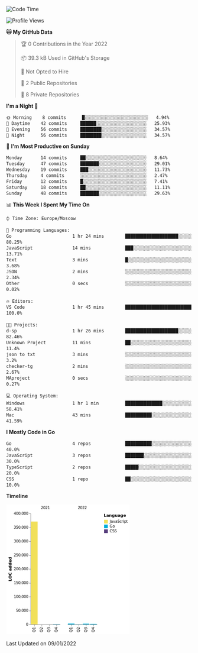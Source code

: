 <!--START_SECTION:waka-->
![Code Time](http://img.shields.io/badge/Code%20Time-87%20hrs%2051%20mins-blue)

![Profile Views](http://img.shields.io/badge/Profile%20Views-0-blue)

**🐱 My GitHub Data** 

> 🏆 0 Contributions in the Year 2022
 > 
> 📦 39.3 kB Used in GitHub's Storage 
 > 
> 🚫 Not Opted to Hire
 > 
> 📜 2 Public Repositories 
 > 
> 🔑 8 Private Repositories  
 > 
**I'm a Night 🦉** 

```text
🌞 Morning    8 commits      █░░░░░░░░░░░░░░░░░░░░░░░░   4.94% 
🌆 Daytime    42 commits     ██████░░░░░░░░░░░░░░░░░░░   25.93% 
🌃 Evening    56 commits     ████████░░░░░░░░░░░░░░░░░   34.57% 
🌙 Night      56 commits     ████████░░░░░░░░░░░░░░░░░   34.57%

```
📅 **I'm Most Productive on Sunday** 

```text
Monday       14 commits     ██░░░░░░░░░░░░░░░░░░░░░░░   8.64% 
Tuesday      47 commits     ███████░░░░░░░░░░░░░░░░░░   29.01% 
Wednesday    19 commits     ███░░░░░░░░░░░░░░░░░░░░░░   11.73% 
Thursday     4 commits      ░░░░░░░░░░░░░░░░░░░░░░░░░   2.47% 
Friday       12 commits     █░░░░░░░░░░░░░░░░░░░░░░░░   7.41% 
Saturday     18 commits     ██░░░░░░░░░░░░░░░░░░░░░░░   11.11% 
Sunday       48 commits     ███████░░░░░░░░░░░░░░░░░░   29.63%

```


📊 **This Week I Spent My Time On** 

```text
⌚︎ Time Zone: Europe/Moscow

💬 Programming Languages: 
Go                       1 hr 24 mins        ████████████████████░░░░░   80.25% 
JavaScript               14 mins             ███░░░░░░░░░░░░░░░░░░░░░░   13.71% 
Text                     3 mins              █░░░░░░░░░░░░░░░░░░░░░░░░   3.68% 
JSON                     2 mins              ░░░░░░░░░░░░░░░░░░░░░░░░░   2.34% 
Other                    0 secs              ░░░░░░░░░░░░░░░░░░░░░░░░░   0.02%

🔥 Editors: 
VS Code                  1 hr 45 mins        █████████████████████████   100.0%

🐱‍💻 Projects: 
d-sp                     1 hr 26 mins        ████████████████████░░░░░   82.46% 
Unknown Project          11 mins             ██░░░░░░░░░░░░░░░░░░░░░░░   11.4% 
json to txt              3 mins              ░░░░░░░░░░░░░░░░░░░░░░░░░   3.2% 
checker-tg               2 mins              ░░░░░░░░░░░░░░░░░░░░░░░░░   2.67% 
MAproject                0 secs              ░░░░░░░░░░░░░░░░░░░░░░░░░   0.27%

💻 Operating System: 
Windows                  1 hr 1 min          ██████████████░░░░░░░░░░░   58.41% 
Mac                      43 mins             ██████████░░░░░░░░░░░░░░░   41.59%

```

**I Mostly Code in Go** 

```text
Go                       4 repos             ██████████░░░░░░░░░░░░░░░   40.0% 
JavaScript               3 repos             ███████░░░░░░░░░░░░░░░░░░   30.0% 
TypeScript               2 repos             █████░░░░░░░░░░░░░░░░░░░░   20.0% 
CSS                      1 repo              ██░░░░░░░░░░░░░░░░░░░░░░░   10.0%

```


**Timeline**

![Chart not found](https://raw.githubusercontent.com/jeezft/jeezft/main/charts/bar_graph.png) 


 Last Updated on 09/01/2022
<!--END_SECTION:waka-->
